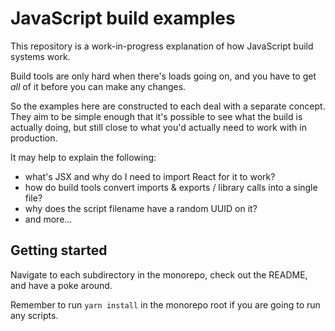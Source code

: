 # JavaScript build examples

This repository is a work-in-progress explanation of how JavaScript build systems work.

Build tools are only hard when there's loads going on, and you have to get _all_ of it before you can make any changes.

So the examples here are constructed to each deal with a separate concept. They aim to be simple enough that it's possible to see what the build is actually doing, but still close to what you'd actually need to work with in production.

It may help to explain the following:
- what's JSX and why do I need to import React for it to work?
- how do build tools convert imports & exports / library calls into a single file?
- why does the script filename have a random UUID on it?
- and more...

## Getting started
Navigate to each subdirectory in the monorepo, check out the README, and have a poke around.

Remember to run `yarn install` in the monorepo root if you are going to run any scripts.
